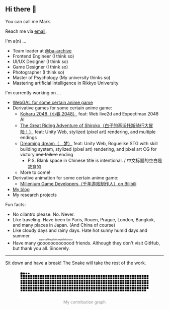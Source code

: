 ## Hi there 👋

You can call me Mark.

Reach me via [email](mailto:chenzhaolu_deer@outlook.com).

I'm a(n) …

- Team leader at [@ba-archive](https://github.com/ba-archive)
- Frontend Engineer (I think so)
- UI/UX Designer (I think so)
- Game Designer (I think so)
- Photographer (I think so)
- Master of Psychology (My university thinks so)
- Mastering artificial intelligence in Rikkyo University

I'm currently working on …

- [WebGAL for some certain anime game](https://blue-archive.io)
- Derivative games for some certain anime game:
  - [Koharu 2048（小春 2048）](https://koharu.blue-archive.io/) feat: Web live2d and Expectimax 2048 AI
  - [The Great Riding Adventure of Shiroko（白子的基沃托斯骑行大冒险！）](https://shiroko.blue-archive.io/) feat: Unity Web, stylized (pixel art) rendering, and multiple endings
  - <span><a href="https://games.blue-archive.io/koharu-dream/" target="_blank">Dreaming dream（　梦）</a> feat: Unity Web, Roguelike STG with skill building system, stylized (pixel art) rendering, and pixel art CG for victory ~~and failure~~ ending</span>
    - P.S. Blank space in Chinese title is intentional. / 中文标题的空白是故意的
  - More to come!
- Derivative animation for some certain anime game:
  - [Millenium Game Developers（千年游戏制作人）on Bilibili](https://www.bilibili.com/video/BV19K421C722/)
- [My blog](https://mark9804.github.io/blog/)
- My research projects

Fun facts:

- No cilantro please. No. Never.
- Like traveling. Have been to Paris, Rouen, Prague, London, Bangkok, and many places in Japan. (And China of course)
- Like cloudy days and rainy days. Hate hot sunny humid days and summer.
- Have many <ruby>gooooooooooood<rt>supercalifragilisticexpialidocious</rt></ruby> friends. Although they don't visit GitHub, but thank you all. Sincerely.

---

Sit down and have a break! The Snake will take the rest of the work.

<figure align="center" style="text-align: center; color: #8c8c8c; font-size: 0.8rem;">
<img src="https://raw.githubusercontent.com/mark9804/mark9804/refs/heads/master/dist/github-contribution-grid-snake.svg" alt="My contribution graph">
<figcaption>My contribution graph</figcaption>
</figure>
